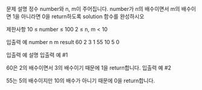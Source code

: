 문제 설명
정수 number와 n, m이 주어집니다. number가 n의 배수이면서 m의 배수이면 1을 아니라면 0을 return하도록 solution 함수를 완성하시오

제한사항
10 ≤ number ≤ 100
2 ≤ n, m < 10

입출력 예
number	n	m	result
60	2	3	1
55	10	5	0

입출력 예 설명
입출력 예 #1

60은 2의 배수이면서 3의 배수이기 때문에 1을 return합니다.
입출력 예 #2

55는 5의 배수이지만 10의 배수가 아니기 때문에 0을 return합니다.